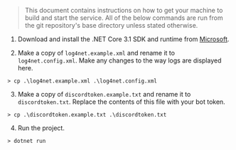 > This document contains instructions on how to get your machine to build and start the service. All of the below commands are run from the git repository's base directory unless stated otherwise.

1. Download and install the .NET Core 3.1 SDK and runtime from [Microsoft](https://dotnet.microsoft.com/download).

2. Make a copy of `log4net.example.xml` and rename it to `log4net.config.xml`. Make any changes to the way logs are displayed here.
```
> cp .\log4net.example.xml .\log4net.config.xml
```

3. Make a copy of `discordtoken.example.txt` and rename it to `discordtoken.txt`. Replace the contents of this file with your bot token.
```
> cp .\discordtoken.example.txt .\discordtoken.txt
```

4. Run the project.
```
> dotnet run
```
